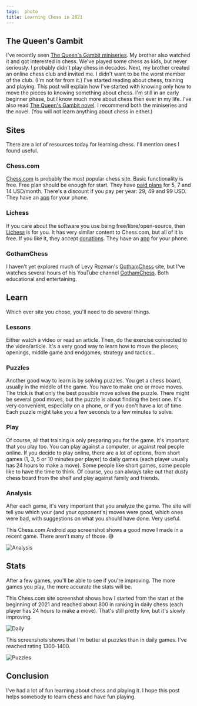 ```yaml
---
tags:  photo
title: Learning Chess in 2021
---
```

## The Queen's Gambit

I've recently seen [The Queen's Gambit miniseries](https://en.wikipedia.org/wiki/The_Queen%27s_Gambit_(miniseries)). My brother also watched it and got interested in chess. We've played some chess as kids, but never seriously. I probably didn't play chess in decades. Next, my brother created an online chess club and invited me. I didn't want to be the worst member of the club. (I'm not far from it.) I've started reading about chess, training and playing. This post will explain how I've started with knowing only how to move the pieces to knowing something about chess. I'm still in an early beginner phase, but I know much more about chess then ever in my life. I've also read [The Queen's Gambit novel](https://en.wikipedia.org/wiki/The_Queen%27s_Gambit_(novel)). I recommend both the miniseries and the novel. (You will not learn anything about chess in either.)

## Sites

There are a lot of resources today for learning chess. I'll mention ones I found useful.

### Chess.com

[Chess.com](https://www.chess.com/) is probably the most popular chess site. Basic functionality is free. Free plan should be enough for start. They have [paid plans](https://www.chess.com/membership) for 5, 7 and 14 USD/month. There's a discount if you pay per year: 29, 49 and 99 USD. They have an [app](https://www.chess.com/play/apps) for your phone.

### Lichess

If you care about the software you use being free/libre/open-source, then [Lichess](https://lichess.org/) is for you. It has very similar content to Chess.com, but all of it is free. If you like it, they accept [donations](https://lichess.org/patron). They have an [app](https://lichess.org/mobile) for your phone.

### GothamChess

I haven't yet explored much of Levy Rozman's [GothamChess](https://www.gotham-chess.com/) site, but I've watches several hours of his YouTube channel [GothamChess](https://www.youtube.com/c/GothamChess). Both educational and entertaining.

## Learn

Which ever site you chose, you'll need to do several things.

### Lessons

Either watch a video or read an article. Then, do the exercise connected to the video/article. It's a very good way to learn how to move the pieces; openings, middle game and endgames; strategy and tactics...

### Puzzles

Another good way to learn is by solving puzzles. You get a chess board, usually in the middle of the game. You have to make one or move moves. The trick is that only the best possible move solves the puzzle. There might be several good moves, but the puzzle is about finding the best one. It's very convenient, especially on a phone, or if you don't have a lot of time. Each puzzle might take you a few seconds to a few minutes to solve.

### Play

Of course, all that training is only preparing you for the game. It's important that you play too. You can play against a computer, or against real people online. If you decide to play online, there are a lot of options, from short games (1, 3, 5 or 10 minutes per player) to daily games (each player usually has 24 hours to make a move). Some people like short games, some people like to have the time to think. Of course, you can always take out that dusty chess board from the shelf and play against family and friends.

### Analysis

After each game, it's very important that you analyze the game. The site will tell you which your (and your opponent's) moves were good, which ones were bad, with suggestions on what you should have done. Very useful.

This Chess.com Android app screenshot shows a good move I made in a recent game. There aren't many of those. 😅

![Analysis](/assets/chess/analysis.jpg "Analysis")

## Stats

After a few games, you'll be able to see if you're improving. The more games you play, the more accurate the stats will be.

This Chess.com site screenshot shows how I started from the start at the beginning of 2021 and reached about 800 in ranking in daily chess (each player has 24 hours to make a move). That's still pretty low, but it's slowly improving.

![Daily](/assets/chess/daily.png "Daily")

This screenshots shows that I'm better at puzzles than in daily games. I've reached rating 1300-1400.

![Puzzles](/assets/chess/puzzles.png "Puzzles")

## Conclusion

I've had a lot of fun learning about chess and playing it. I hope this post helps somebody to learn chess and have fun playing.
